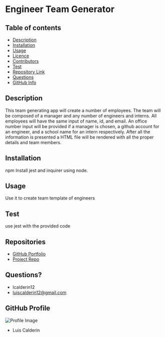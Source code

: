 # Engineer Team Generator
  

## Table of contents
- [Description](#Description)
- [Installation](#Installation)
- [Usage](#Usage)
- [Licence](#Licence)
- [Contributors](#Contributors)
- [Test](#Test)
- [Repository Link](#Repositories)
- [Questions](#Questions?)
- [GitHub Info](#GitHub) 
## Description 
This team generating app will create a number of employees. The team will be composed of a manager and any number of engineers and interns. All employees will have the same input of name, id, and email. An office number input will be provided if a manager is chosen, a github account for an engineer, and a school name for an intern respectively. After all the information is presented a HTML file will be rendered with all the proper details and team members.
## Installation
npm Install jest and inquirer using node.
## Usage
Use it to create team template of engineers
## Test
use jest with the provided code
## Repositories
- [GitHub Portfolio](https://github.com/lcalderin12)
- [Project Repo](git@github.com:lcalderin12/Generate-Engineering-Team.git)
## Questions?
- lcalderin12
- luiscalderin12@gmail.com
## GitHub Profile
![Profile Image](https://avatars2.githubusercontent.com/u/24910227?v=4)
- Luis Calderin
